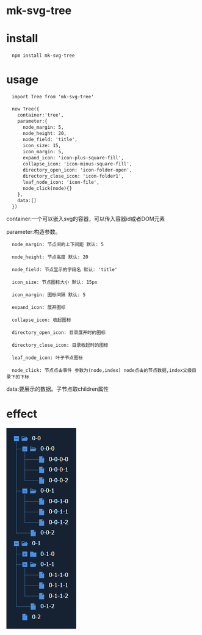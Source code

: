 # mk-svg-tree

# install

```
  npm install mk-svg-tree
```
# usage

```
  import Tree from 'mk-svg-tree'

  new Tree({
    container:'tree',
    parameter:{
      node_margin: 5,
      node_height: 20,
      node_field: 'title',
      icon_size: 15,
      icon_margin: 5,
      expand_icon: 'icon-plus-square-fill',
      collapse_icon: 'icon-minus-square-fill',
      directory_open_icon: 'icon-folder-open',
      directory_close_icon: 'icon-folder1',
      leaf_node_icon: 'icon-file',
      node_click(node){}
    },
    data:[]
  })
```
  container:一个可以嵌入svg的容器，可以传入容器id或者DOM元素  

  parameter:构造参数。  

      node_margin: 节点间的上下间距 默认: 5  

      node_height: 节点高度 默认: 20  

      node_field: 节点显示的字段名 默认: 'title'  

      icon_size: 节点图标大小 默认: 15px  

      icon_margin: 图标间隔 默认: 5  

      expand_icon: 展开图标  

      collapse_icon: 收起图标  

      directory_open_icon: 目录展开时的图标  

      directory_close_icon: 目录收起时的图标  

      leaf_node_icon: 叶子节点图标  

      node_click: 节点点击事件 参数为(node,index) node点击的节点数据,index父级目录下的下标  

  data:要展示的数据。子节点取children属性  

# effect
  ![1558723124949](./image/1558723124949.png)